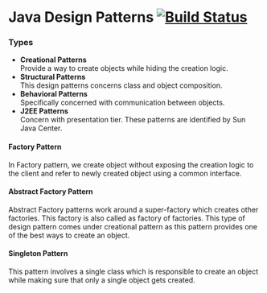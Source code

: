 # Java Design Patterns [![Build Status](https://travis-ci.org/mguilherme/java-design-patterns.svg?branch=master)](https://travis-ci.org/mguilherme/java-design-patterns)

### Types

* **Creational Patterns**  
    Provide a way to create objects while hiding the creation logic.
* **Structural Patterns**  
    This design patterns concerns class and object composition. 
* **Behavioral Patterns**  
    Specifically concerned with communication between objects.
* **J2EE Patterns**  
    Concern with presentation tier. These patterns are identified by Sun Java Center.
    
#### Factory Pattern
In Factory pattern, we create object without exposing the creation logic to the client and refer to newly created object using a common interface.

#### Abstract Factory Pattern
Abstract Factory patterns work around a super-factory which creates other factories. This factory is also called as factory of factories. This type of design pattern comes under creational pattern as this pattern provides one of the best ways to create an object.

#### Singleton Pattern
This pattern involves a single class which is responsible to create an object while making sure that only a single object gets created.
